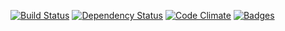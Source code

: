 [![Build Status](https://travis-ci.org/pikesley/namethatresearcher.svg)](https://travis-ci.org/pikesley/namethatresearcher)
[![Dependency Status](http://img.shields.io/gemnasium/pikesley/namethatresearcher.svg)](https://gemnasium.com/pikesley/namethatresearcher)
[![Code Climate](http://img.shields.io/codeclimate/github/pikesley/namethatresearcher.svg)](https://codeclimate.com/github/pikesley/namethatresearcher)
[![Badges](http://img.shields.io/:badges-4/4-ff6799.svg)](https://github.com/badges/badgerbadgerbadger)
